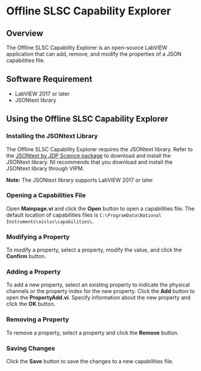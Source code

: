 # Offline SLSC Capability Explorer

## Overview

The Offline SLSC Capability Explorer is an open-source LabVIEW application that can add, remove, and modify the properties of a JSON capabilities file.

## Software Requirement
- LabVIEW 2017 or later
- JSONtext library

## Using the Offline SLSC Capability Explorer

### Installing the JSONtext Library

The Offline SLSC Capability Explorer requires the JSONtext library. Refer to the [JSONtext by JDP Science package](http://sine.ni.com/nips/cds/view/p/lang/en/nid/216651) to download and install the JSONtext library. NI recommends that you download and install the JSONtext library through VIPM.

__Note:__ The JSONtext library supports LabVIEW 2017 or later.

### Opening a Capabilities File

Open **Mainpage.vi** and click the **Open** button to open a capabilities file. The default location of capabilities files is `C:\ProgramData\National Instruments\nislsc\capabilities\`.

### Modifying a Property

To modify a property, select a property, modify the value, and click the **Confirm** button.

### Adding a Property

To add a new property, select an existing property to indicate the physical channels or the property index for the new property. Click the **Add** button to open the **PropertyAdd.vi**. Specify information about the new property and click the **OK** button.

### Removing a Property

To remove a property, select a property and click the **Remove** button.

### Saving Changes

Click the **Save** button to save the changes to a new capabilities file. 
